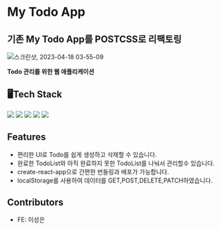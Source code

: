 # My Todo App
## 기존 My Todo App를 POSTCSS로 리팩토링
![스크린샷, 2023-04-18 03-55-09](https://user-images.githubusercontent.com/115976700/232583971-fe4912cd-1293-4252-b66b-8bd5434e61d9.png)

**Todo 관리를 위한 웹 애플리케이션**
## 🖥️Tech Stack
<div>
  <img src="https://img.shields.io/badge/CSS3-1572B6?style=for-the-badge&logo=css3&logoColor=white"/></a>
  <img src="https://img.shields.io/badge/HTML5-E34F26?style=for-the-badge&logo=html5&logoColor=white"/></a>
   <img src="https://img.shields.io/badge/JavScript-F7DF1E?style=for-the-badge&logo=JavaScript&logoColor=white"/></a>
    <img src="https://img.shields.io/badge/React-0088CC?style=for-the-badge&logo=React&logoColor=white"/></a>
     <img src="https://img.shields.io/badge/PostCSS-DD3A0A?style=for-the-badge&logo=PostCSS&logoColor=white"/></a>
  <div>

## Features

- 편리한 UI로 Todo를 쉽게 생성하고 삭제할 수 있습니다.
- 완료한 TodoList와 아직 완료하지 못한 TodoList를 나눠서 관리할수 있습니다.
- create-react-app으로 간편한 번들링과 배포가 가능합니다.
- localStorage를 사용하여 데이터를 GET,POST,DELETE,PATCH하였습니다.

## Contributors

- FE: 이성은
